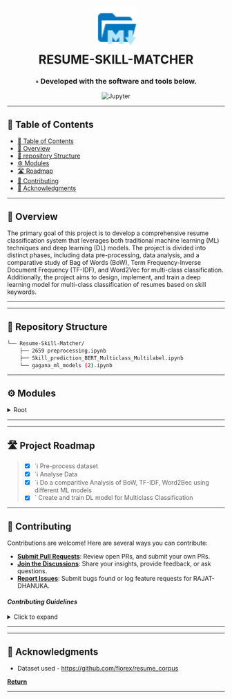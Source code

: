 <div align="center">
<h1 align="center">
<img src="https://raw.githubusercontent.com/PKief/vscode-material-icon-theme/ec559a9f6bfd399b82bb44393651661b08aaf7ba/icons/folder-markdown-open.svg" width="100" />
<br>RESUME-SKILL-MATCHER</h1>
<h3>◦ Developed with the software and tools below.</h3>

<p align="center">
<img src="https://img.shields.io/badge/Jupyter-F37626.svg?style=flat-square&logo=Jupyter&logoColor=white" alt="Jupyter" />
</p>
</div>

---

## 📖 Table of Contents
- [📖 Table of Contents](#-table-of-contents)
- [📍 Overview](#-overview)
- [📂 repository Structure](#-repository-structure)
- [⚙️ Modules](#modules)
- [🛣 Roadmap](#-roadmap)
- [🤝 Contributing](#-contributing)
- [👏 Acknowledgments](#-acknowledgments)

---


## 📍 Overview
The primary goal of this project is to develop a comprehensive resume classification system that leverages both traditional machine learning (ML) techniques and deep learning (DL) models. The project is divided into distinct phases, including data pre-processing, data analysis, and a comparative study of Bag of Words (BoW), Term Frequency-Inverse Document Frequency (TF-IDF), and Word2Vec for multi-class classification. Additionally, the project aims to design, implement, and train a deep learning model for multi-class classification of resumes based on skill keywords.


---

---


## 📂 Repository Structure

```sh
└── Resume-Skill-Matcher/
    ├── 2659 preprocessing.ipynb
    ├── Skill_prediction_BERT_Multiclass_Multilabel.ipynb
    └── gagana_ml_models (2).ipynb

```

---


## ⚙️ Modules

<details closed><summary>Root</summary>

| File                                                                                                                                                                   | Summary                   |
| ---                                                                                                                                                                    | ---                       |
| [gagana_ml_models (2).ipynb](https://github.com/Rajat-Dhanuka/Resume-Skill-Matcher/blob/main/gagana_ml_models (2).ipynb)                                               | HTTPStatus Exception: 404 |
| [2659 preprocessing.ipynb](https://github.com/Rajat-Dhanuka/Resume-Skill-Matcher/blob/main/2659 preprocessing.ipynb)                                                   | HTTPStatus Exception: 404 |

</details>

---

---


## 🛣 Project Roadmap

> - [X] `ℹ️  Pre-process dataset
> - [X] `ℹ️  Analyse Data 
> - [X] `ℹ️  Do a comparitive Analysis of BoW, TF-IDF, Word2Bec using different ML models
> - [X] `  Create and train DL model for Multiclass Classification 


---

## 🤝 Contributing

Contributions are welcome! Here are several ways you can contribute:

- **[Submit Pull Requests](https://github.com/Rajat-Dhanuka/Resume-Skill-Matcher/blob/main/CONTRIBUTING.md)**: Review open PRs, and submit your own PRs.
- **[Join the Discussions](https://github.com/Rajat-Dhanuka/Resume-Skill-Matcher/discussions)**: Share your insights, provide feedback, or ask questions.
- **[Report Issues](https://github.com/Rajat-Dhanuka/Resume-Skill-Matcher/issues)**: Submit bugs found or log feature requests for RAJAT-DHANUKA.

#### *Contributing Guidelines*

<details closed>
<summary>Click to expand</summary>

1. **Fork the Repository**: Start by forking the project repository to your GitHub account.
2. **Clone Locally**: Clone the forked repository to your local machine using a Git client.
   ```sh
   git clone <your-forked-repo-url>
   ```
3. **Create a New Branch**: Always work on a new branch, giving it a descriptive name.
   ```sh
   git checkout -b new-feature-x
   ```
4. **Make Your Changes**: Develop and test your changes locally.
5. **Commit Your Changes**: Commit with a clear and concise message describing your updates.
   ```sh
   git commit -m 'Implemented new feature x.'
   ```
6. **Push to GitHub**: Push the changes to your forked repository.
   ```sh
   git push origin new-feature-x
   ```
7. **Submit a Pull Request**: Create a PR against the original project repository. Clearly describe the changes and their motivations.

Once your PR is reviewed and approved, it will be merged into the main branch.

</details>

---

---

## 👏 Acknowledgments

- Dataset used - https://github.com/florex/resume_corpus

[**Return**](#Top)

---
